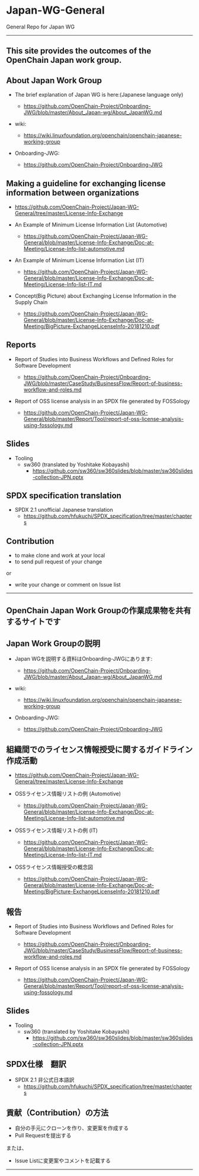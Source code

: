 # Japan-WG-General
General Repo for Japan WG

---

## This site provides the outcomes of the OpenChain Japan work group.

## About Japan Work Group

* The brief explanation of Japan WG is here:(Japanese language only)
  * https://github.com/OpenChain-Project/Onboarding-JWG/blob/master/About_Japan-wg/About_JapanWG.md

* wiki:
  * https://wiki.linuxfoundation.org/openchain/openchain-japanese-working-group

* Onboarding-JWG:
  * https://github.com/OpenChain-Project/Onboarding-JWG


## Making a guideline for exchanging license information between organizations

* https://github.com/OpenChain-Project/Japan-WG-General/tree/master/License-Info-Exchange

* An Example of Minimum License Information List (Automotive)
  * https://github.com/OpenChain-Project/Japan-WG-General/blob/master/License-Info-Exchange/Doc-at-Meeting/License-Info-list-automotive.md
* An Example of Minimum License Information List (IT)
  * https://github.com/OpenChain-Project/Japan-WG-General/blob/master/License-Info-Exchange/Doc-at-Meeting/License-Info-list-IT.md

* Concept(Big Picture) about Exchanging License Information in the Supply Chain 
  * https://github.com/OpenChain-Project/Japan-WG-General/blob/master/License-Info-Exchange/Doc-at-Meeting/BigPicture-ExchangeLicenseInfo-20181210.pdf

## Reports 

* Report of Studies into Business Workflows and Defined Roles for Software Development
  * https://github.com/OpenChain-Project/Onboarding-JWG/blob/master/CaseStudy/BusinessFlow/Report-of-business-workflow-and-roles.md

* Report of OSS license analysis in an SPDX file generated by FOSSology
  * https://github.com/OpenChain-Project/Japan-WG-General/blob/master/Report/Tool/report-of-oss-license-analysis-using-fossology.md

## Slides 

* Tooling
  * sw360 (translated by Yoshitake Kobayashi)
    * https://github.com/sw360/sw360slides/blob/master/sw360slides-collection-JPN.pptx


## SPDX specification translation

* SPDX 2.1 unofficial Japanese translation
  * https://github.com/hfukuchi/SPDX_specification/tree/master/chapters

## Contribution

* to make clone and work at your local
* to send pull request of your change 

or 

* write your change or comment on Issue list

--- 

## OpenChain Japan Work Groupの作業成果物を共有するサイトです

## Japan Work Groupの説明

* Japan WGを説明する資料はOnboarding-JWGにあります:
  * https://github.com/OpenChain-Project/Onboarding-JWG/blob/master/About_Japan-wg/About_JapanWG.md

* wiki:
  * https://wiki.linuxfoundation.org/openchain/openchain-japanese-working-group

* Onboarding-JWG:
  * https://github.com/OpenChain-Project/Onboarding-JWG


## 組織間でのライセンス情報授受に関するガイドライン作成活動

* https://github.com/OpenChain-Project/Japan-WG-General/tree/master/License-Info-Exchange

* OSSライセンス情報リストの例 (Automotive)
  * https://github.com/OpenChain-Project/Japan-WG-General/blob/master/License-Info-Exchange/Doc-at-Meeting/License-Info-list-automotive.md
* OSSライセンス情報リストの例 (IT)
  * https://github.com/OpenChain-Project/Japan-WG-General/blob/master/License-Info-Exchange/Doc-at-Meeting/License-Info-list-IT.md

* OSSライセンス情報授受の概念図 
  * https://github.com/OpenChain-Project/Japan-WG-General/blob/master/License-Info-Exchange/Doc-at-Meeting/BigPicture-ExchangeLicenseInfo-20181210.pdf


## 報告

* Report of Studies into Business Workflows and Defined Roles for Software Development
  * https://github.com/OpenChain-Project/Onboarding-JWG/blob/master/CaseStudy/BusinessFlow/Report-of-business-workflow-and-roles.md

* Report of OSS license analysis in an SPDX file generated by FOSSology
  * https://github.com/OpenChain-Project/Japan-WG-General/blob/master/Report/Tool/report-of-oss-license-analysis-using-fossology.md

## Slides 

* Tooling
  * sw360 (translated by Yoshitake Kobayashi)
    * https://github.com/sw360/sw360slides/blob/master/sw360slides-collection-JPN.pptx


## SPDX仕様　翻訳

* SPDX 2.1 非公式日本語訳
  * https://github.com/hfukuchi/SPDX_specification/tree/master/chapters


## 貢献（Contribution）の方法

* 自分の手元にクローンを作り、変更案を作成する
* Pull Requestを提出する

または、

* Issue Listに変更案やコメントを記載する

---

